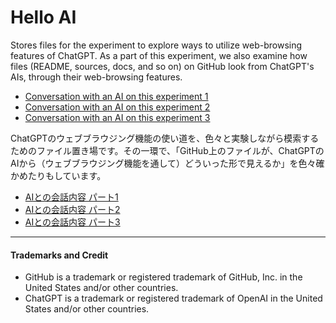 # Hello AI

Stores files for the experiment to explore ways to utilize web-browsing features of ChatGPT. As a part of this experiment, we also examine how files (README, sources, docs, and so on) on GitHub look from ChatGPT's AIs, through their web-browsing features.

* [Conversation with an AI on this experiment 1](https://chat.openai.com/share/61d53f48-c105-4942-81f2-691e77e90027)
* [Conversation with an AI on this experiment 2](https://chat.openai.com/share/c7ac9eb2-cc81-4cbe-b320-ca30864d15e2)
* [Conversation with an AI on this experiment 3](https://chat.openai.com/share/487c7151-dbef-4679-818f-6de178244721)



ChatGPTのウェブブラウジング機能の使い道を、色々と実験しながら模索するためのファイル置き場です。その一環で、「GitHub上のファイルが、ChatGPTのAIから（ウェブブラウジング機能を通して）どういった形で見えるか」を色々確かめたりもしています。

* [AIとの会話内容 パート1](https://chat.openai.com/share/61d53f48-c105-4942-81f2-691e77e90027)
* [AIとの会話内容 パート2](https://chat.openai.com/share/c7ac9eb2-cc81-4cbe-b320-ca30864d15e2)
* [AIとの会話内容 パート3](https://chat.openai.com/share/487c7151-dbef-4679-818f-6de178244721)


<hr />

#### Trademarks and Credit

* GitHub is a trademark or registered trademark of GitHub, Inc. in the United States and/or other countries.
* ChatGPT is a trademark or registered trademark of OpenAI in the United States and/or other countries.
